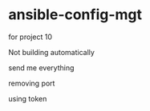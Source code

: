 # ansible-config-mgt

for project 10

Not building automatically

send me everything

removing port

using token

